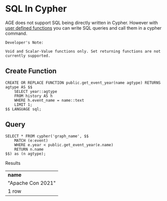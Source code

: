 # SQL In Cypher

AGE does not support SQL being directly written in Cypher. However with [user defined functions](../functions/user_functions.md) you can write SQL queries and call them in a cypher command.


```
Developer's Note:

Void and Scalar-Value functions only. Set returning functions are not currently supported.
```


## Create Function
```postgresql
CREATE OR REPLACE FUNCTION public.get_event_year(name agtype) RETURNS agtype AS $$
	SELECT year::agtype
	FROM history AS h
	WHERE h.event_name = name::text
	LIMIT 1;
$$ LANGUAGE sql;
```

## Query
```postgresql
SELECT * FROM cypher('graph_name', $$
	MATCH (e:event)
	WHERE e.year < public.get_event_year(e.name)
	RETURN n.name
$$) as (n agtype);

```

Results
<table>
  <tr>
   <td><strong>name</strong>
   </td>
  </tr>
  <tr>
   <td>"Apache Con 2021"
   </td>
  </tr>
  <tr>
   <td colspan="1" >1 row
   </td>
  </tr>
</table>

